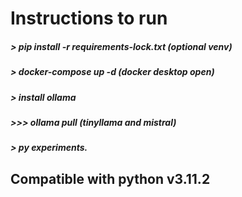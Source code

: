 # Instructions to run
##### > pip install -r requirements-lock.txt (optional venv)
##### > docker-compose up -d (docker desktop open)
##### > install ollama
##### >>> ollama pull <model> (tinyllama and mistral)
##### > py experiments.
## Compatible with python v3.11.2
